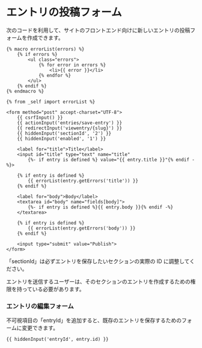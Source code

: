 # エントリの投稿フォーム

次のコードを利用して、サイトのフロントエンド向けに新しいエントリの投稿フォームを作成できます。

```twig
{% macro errorList(errors) %}
    {% if errors %}
        <ul class="errors">
            {% for error in errors %}
                <li>{{ error }}</li>
            {% endfor %}
        </ul>
    {% endif %}
{% endmacro %}

{% from _self import errorList %}

<form method="post" accept-charset="UTF-8">
    {{ csrfInput() }}
    {{ actionInput('entries/save-entry') }}
    {{ redirectInput('viewentry/{slug}') }}
    {{ hiddenInput('sectionId', '2') }}
    {{ hiddenInput('enabled', '1') }}

    <label for="title">Title</label>
    <input id="title" type="text" name="title"
        {%- if entry is defined %} value="{{ entry.title }}"{% endif -%}>

    {% if entry is defined %}
        {{ errorList(entry.getErrors('title')) }}
    {% endif %}

    <label for="body">Body</label>
    <textarea id="body" name="fields[body]">
        {%- if entry is defined %}{{ entry.body }}{% endif -%}
    </textarea>

    {% if entry is defined %}
        {{ errorList(entry.getErrors('body')) }}
    {% endif %}

    <input type="submit" value="Publish">
</form>

```

「sectionId」は必ずエントリを保存したいセクションの実際の ID に調整してください。

エントリを送信するユーザーは、そのセクションのエントリを作成するための権限を持っている必要があります。

### エントリの編集フォーム

不可視項目の「entryId」を追加すると、既存のエントリを保存するためのフォームに変更できます。

```twig
{{ hiddenInput('entryId', entry.id) }}
```
